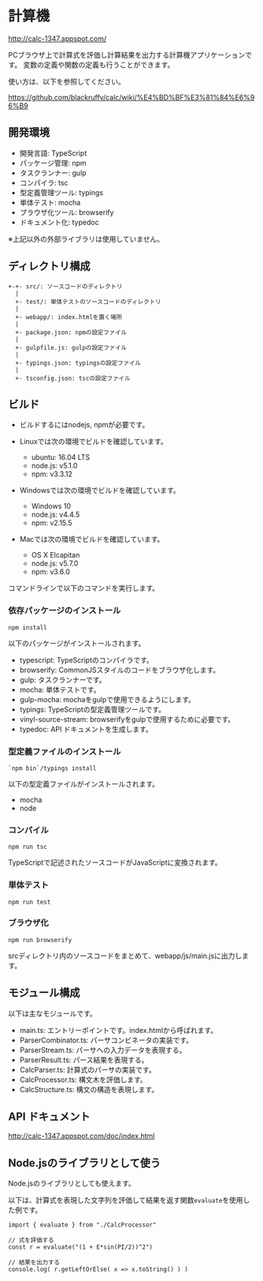 # 計算機

http://calc-1347.appspot.com/

PCブラウザ上で計算式を評価し計算結果を出力する計算機アプリケーションです。
変数の定義や関数の定義も行うことができます。

使い方は、以下を参照してください。

https://github.com/blackruffy/calc/wiki/%E4%BD%BF%E3%81%84%E6%96%B9

## 開発環境

- 開発言語: TypeScript
- パッケージ管理: npm
- タスクランナー: gulp
- コンパイラ: tsc
- 型定義管理ツール: typings
- 単体テスト: mocha
- ブラウザ化ツール: browserify
- ドキュメント化: typedoc

※上記以外の外部ライブラリは使用していません。

## ディレクトリ構成

```
+-+- src/: ソースコードのディレクトリ
  |
  +- test/: 単体テストのソースコードのディレクトリ
  |
  +- webapp/: index.htmlを置く場所
  |
  +- package.json: npmの設定ファイル
  |
  +- gulpfile.js: gulpの設定ファイル
  |
  +- typings.json: typingsの設定ファイル
  |
  +- tsconfig.json: tscの設定ファイル
```

## ビルド

- ビルドするにはnodejs, npmが必要です。
- Linuxでは次の環境でビルドを確認しています。

    - ubuntu: 16.04 LTS
    - node.js: v5.1.0
    - npm: v3.3.12

- Windowsでは次の環境でビルドを確認しています。

    - Windows 10
    - node.js: v4.4.5
    - npm: v2.15.5

- Macでは次の環境でビルドを確認しています。

    - OS X Elcapitan
    - node.js: v5.7.0
    - npm: v3.6.0

コマンドラインで以下のコマンドを実行します。

### 依存パッケージのインストール
    
```
npm install
```

以下のパッケージがインストールされます。

- typescript: TypeScriptのコンパイラです。
- browserify: CommonJSスタイルのコードをブラウザ化します。
- gulp: タスクランナーです。
- mocha: 単体テストです。
- gulp-mocha: mochaをgulpで使用できるようにします。
- typings: TypeScriptの型定義管理ツールです。
- vinyl-source-stream: browserifyをgulpで使用するために必要です。
- typedoc: API ドキュメントを生成します。

### 型定義ファイルのインストール

```
`npm bin`/typings install
```

以下の型定義ファイルがインストールされます。

- mocha
- node

### コンパイル

```
npm run tsc
```

TypeScriptで記述されたソースコードがJavaScriptに変換されます。

### 単体テスト

```
npm run test
```

### ブラウザ化

```
npm run browserify
```

srcディレクトリ内のソースコードをまとめて、webapp/js/main.jsに出力します。

## モジュール構成

以下は主なモジュールです。

- main.ts: エントリーポイントです。index.htmlから呼ばれます。
- ParserCombinator.ts: パーサコンビネータの実装です。
- ParserStream.ts: パーサへの入力データを表現する。
- ParserResult.ts: パース結果を表現する。
- CalcParser.ts: 計算式のパーサの実装です。
- CalcProcessor.ts: 構文木を評価します。
- CalcStructure.ts: 構文の構造を表現します。

## API ドキュメント

http://calc-1347.appspot.com/doc/index.html

## Node.jsのライブラリとして使う

Node.jsのライブラリとしても使えます。

以下は、計算式を表現した文字列を評価して結果を返す関数`evaluate`を使用した例です。

```
import { evaluate } from "./CalcProcessor"

// 式を評価する
const r = evaluate("(1 + E*sin(PI/2))^2")

// 結果を出力する
console.log( r.getLeftOrElse( x => x.toString() ) )
```